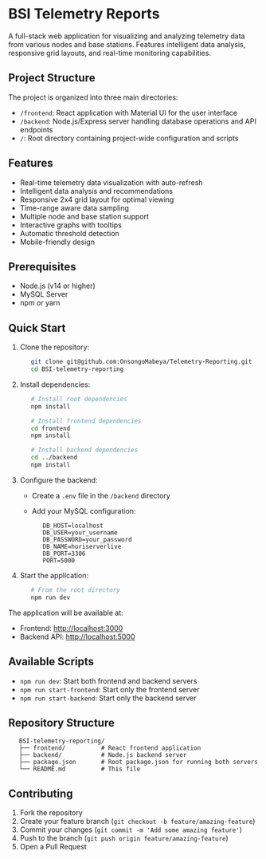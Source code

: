 # BSI Telemetry Reports

A full-stack web application for visualizing and analyzing telemetry data from various nodes and base stations. Features intelligent data analysis, responsive grid layouts, and real-time monitoring capabilities.

## Project Structure

The project is organized into three main directories:

- `/frontend`: React application with Material UI for the user interface
- `/backend`: Node.js/Express server handling database operations and API endpoints
- `/`: Root directory containing project-wide configuration and scripts

## Features

- Real-time telemetry data visualization with auto-refresh
- Intelligent data analysis and recommendations
- Responsive 2x4 grid layout for optimal viewing
- Time-range aware data sampling
- Multiple node and base station support
- Interactive graphs with tooltips
- Automatic threshold detection
- Mobile-friendly design

## Prerequisites

- Node.js (v14 or higher)
- MySQL Server
- npm or yarn

## Quick Start

1. Clone the repository:

   ```bash
      git clone git@github.com:OnsongoMabeya/Telemetry-Reporting.git
      cd BSI-telemetry-reporting
   ```

2. Install dependencies:

   ```bash
      # Install root dependencies
      npm install

      # Install frontend dependencies
      cd frontend
      npm install

      # Install backend dependencies
      cd ../backend
      npm install
   ```

3. Configure the backend:
   - Create a `.env` file in the `/backend` directory
   - Add your MySQL configuration:

      ```env
         DB_HOST=localhost
         DB_USER=your_username
         DB_PASSWORD=your_password
         DB_NAME=horiserverlive
         DB_PORT=3306
         PORT=5000
      ```

4. Start the application:

   ```bash
      # From the root directory
      npm run dev
   ```

The application will be available at:

- Frontend: [http://localhost:3000](http://localhost:3000)
- Backend API: [http://localhost:5000](http://localhost:5000)

## Available Scripts

- `npm run dev`: Start both frontend and backend servers
- `npm run start-frontend`: Start only the frontend server
- `npm run start-backend`: Start only the backend server

## Repository Structure

```tree
   BSI-telemetry-reporting/
   ├── frontend/          # React frontend application
   ├── backend/           # Node.js backend server
   ├── package.json       # Root package.json for running both servers
   └── README.md          # This file
```

## Contributing

1. Fork the repository
2. Create your feature branch (`git checkout -b feature/amazing-feature`)
3. Commit your changes (`git commit -m 'Add some amazing feature'`)
4. Push to the branch (`git push origin feature/amazing-feature`)
5. Open a Pull Request
